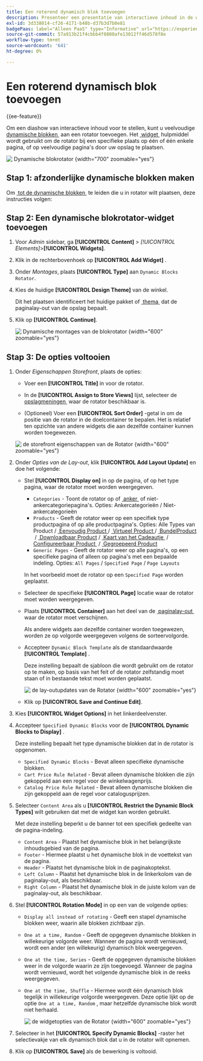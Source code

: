 ```yaml
---
title: Een roterend dynamisch blok toevoegen
description: Presenteer een presentatie van interactieve inhoud in de winkel door meerdere dynamische blokken aan een rotator toe te voegen.
exl-id: 3d338014-cf26-4171-b48b-d37b3d7b0e81
badgePaas: label="Alleen PaaS" type="Informative" url="https://experienceleague.adobe.com/nl/docs/commerce/user-guides/product-solutions" tooltip="Is alleen van toepassing op Adobe Commerce op Cloud-projecten (door Adobe beheerde PaaS-infrastructuur) en op projecten in het veld."
source-git-commit: 57a913b21f4cbbb4f0800afe13012ff46d578f8e
workflow-type: tm+mt
source-wordcount: '641'
ht-degree: 0%

---
```


# Een roterend dynamisch blok toevoegen

{{ee-feature}}

Om een diashow van interactieve inhoud voor te stellen, kunt u veelvoudige [&#x200B; dynamische blokken &#x200B;](dynamic-blocks.md) aan een rotator toevoegen. Het [&#x200B; widget &#x200B;](widgets.md) hulpmiddel wordt gebruikt om de rotator bij een specifieke plaats op één of één enkele pagina, of op veelvoudige pagina&#39;s door uw opslag te plaatsen.

![&#x200B; Dynamische blokrotator &#x200B;](./assets/widget-dynamic-block-rotator.png){width="700" zoomable="yes"}

## Stap 1: afzonderlijke dynamische blokken maken

Om [&#x200B; tot de dynamische blokken &#x200B;](dynamic-blocks.md) te leiden die u in rotator wilt plaatsen, deze instructies volgen:

## Stap 2: Een dynamische blokrotator-widget toevoegen

1. Voor _Admin_ sidebar, ga **[!UICONTROL Content]** > _[!UICONTROL Elements]_>**[!UICONTROL Widgets]**.

1. Klik in de rechterbovenhoek op **[!UICONTROL Add Widget]** .

1. Onder _Montages_, plaats **[!UICONTROL Type]** aan `Dynamic Blocks Rotator`.

1. Kies de huidige **[!UICONTROL Design Theme]** van de winkel.

   Dit het plaatsen identificeert het huidige pakket of [&#x200B; thema &#x200B;](themes.md) dat de paginalay-out van de opslag bepaalt.

1. Klik op **[!UICONTROL Continue]**.

   ![&#x200B; Dynamische montages van de blokrotator &#x200B;](./assets/widget-dynamic-block-rotator-settings.png){width="600" zoomable="yes"}

## Stap 3: De opties voltooien

1. Onder _Eigenschappen Storefront_, plaats de opties:

   - Voer een **[!UICONTROL Title]** in voor de rotator.

   - In de **[!UICONTROL Assign to Store Views]** lijst, selecteer de [&#x200B; opslagmeningen &#x200B;](../getting-started/websites-stores-views.md) waar de rotator beschikbaar is.

   - (Optioneel) Voer een **[!UICONTROL Sort Order]** -getal in om de positie van de rotator in de doelcontainer te bepalen. Het is relatief ten opzichte van andere widgets die aan dezelfde container kunnen worden toegewezen.

   ![&#x200B; de storefront eigenschappen van de Rotator &#x200B;](./assets/widget-dynamic-block-rotator-storefront-properties.png){width="600" zoomable="yes"}

1. Onder _Opties van de Lay-out_, klik **[!UICONTROL Add Layout Update]** en doe het volgende:

   - Stel **[!UICONTROL Display on]** in op de pagina, of op het type pagina, waar de rotator moet worden weergegeven.

      - `Categories` - Toont de rotator op of [&#x200B; anker &#x200B;](../catalog/navigation-layered.md) of niet-ankercategoriepagina&#39;s. Opties: Ankercategorieën / Niet-ankercategorieën
      - `Products` - Geeft de rotator weer op een specifiek type productpagina of op alle productpagina&#39;s. Opties: Alle Types van Product / [&#x200B; Eenvoudig Product &#x200B;](../catalog/product-create-simple.md) / [&#x200B; Virtueel Product &#x200B;](../catalog/product-create-virtual.md) / [&#x200B; BundelProduct &#x200B;](../catalog/product-create-bundle.md) / [&#x200B; Downloadbaar Product &#x200B;](../catalog/product-create-downloadable.md) / [&#x200B; Kaart van het Cadeautje &#x200B;](../catalog/product-gift-card-create.md) / [&#x200B; Configureerbaar Product &#x200B;](../catalog/product-create-configurable.md) / [&#x200B; Gegroepeerd Product &#x200B;](../catalog/product-create-grouped.md)
      - `Generic Pages` - Geeft de rotator weer op alle pagina&#39;s, op een specifieke pagina of alleen op pagina&#39;s met een bepaalde indeling. Opties: `All Pages` / `Specified Page` / `Page Layouts`

     In het voorbeeld moet de rotator op een `Specified Page` worden geplaatst.

   - Selecteer de specifieke **[!UICONTROL Page]** locatie waar de rotator moet worden weergegeven.

   - Plaats **[!UICONTROL Container]** aan het deel van de [&#x200B; paginalay-out &#x200B;](page-layout.md#standard-page-layouts) waar de rotator moet verschijnen.

     Als andere widgets aan dezelfde container worden toegewezen, worden ze op volgorde weergegeven volgens de sorteervolgorde.

   - Accepteer `Dynamic Block Template` als de standaardwaarde **[!UICONTROL Template]** .

     Deze instelling bepaalt de sjabloon die wordt gebruikt om de rotator op te maken, op basis van het feit of de rotator zelfstandig moet staan of in bestaande tekst moet worden geplaatst.

     ![&#x200B; de lay-outupdates van de Rotator &#x200B;](./assets/widget-dynamic-block-rotator-layout-updates.png){width="600" zoomable="yes"}

   - Klik op **[!UICONTROL Save and Continue Edit]**.

1. Kies **[!UICONTROL Widget Options]** in het linkerdeelvenster.

1. Accepteer `Specified Dynamic Blocks` voor de **[!UICONTROL Dynamic Blocks to Display]** .

   Deze instelling bepaalt het type dynamische blokken dat in de rotator is opgenomen.

   - `Specified Dynamic Blocks` - Bevat alleen specifieke dynamische blokken.
   - `Cart Price Rule Related` - Bevat alleen dynamische blokken die zijn gekoppeld aan een regel voor de winkelwagenprijs.
   - `Catalog Price Rule Related` - Bevat alleen dynamische blokken die zijn gekoppeld aan de regel voor catalogusprijzen.

1. Selecteer `Content Area` als u **[!UICONTROL Restrict the Dynamic Block Types]** wilt gebruiken dat met de widget kan worden gebruikt.

   Met deze instelling beperkt u de banner tot een specifiek gedeelte van de pagina-indeling.

   - `Content Area` - Plaatst het dynamische blok in het belangrijkste inhoudsgebied van de pagina.
   - `Footer` - Hiermee plaatst u het dynamische blok in de voettekst van de pagina.
   - `Header` - Plaatst het dynamische blok in de paginakoptekst.
   - `Left Column` - Plaatst het dynamische blok in de linkerkolom van de paginalay-out, als beschikbaar.
   - `Right Column` - Plaatst het dynamische blok in de juiste kolom van de paginalay-out, als beschikbaar.

1. Stel **[!UICONTROL Rotation Mode]** in op een van de volgende opties:

   - `Display all instead of rotating` - Geeft een stapel dynamische blokken weer, waarin alle blokken zichtbaar zijn.
   - `One at a time, Random` - Geeft de opgegeven dynamische blokken in willekeurige volgorde weer. Wanneer de pagina wordt vernieuwd, wordt een ander (en willekeurig) dynamisch blok weergegeven.
   - `One at the time, Series` - Geeft de opgegeven dynamische blokken weer in de volgorde waarin ze zijn toegevoegd. Wanneer de pagina wordt vernieuwd, wordt het volgende dynamische blok in de reeks weergegeven.
   - `One at the time, Shuffle` - Hiermee wordt één dynamisch blok tegelijk in willekeurige volgorde weergegeven. Deze optie lijkt op de optie `One at a time, Random` , maar hetzelfde dynamische blok wordt niet herhaald.

     ![&#x200B; de widgetopties van de Rotator &#x200B;](./assets/widget-dynamic-block-rotator-widget-options.png){width="600" zoomable="yes"}

1. Selecteer in het **[!UICONTROL Specify Dynamic Blocks]** -raster het selectievakje van elk dynamisch blok dat u in de rotator wilt opnemen.

1. Klik op **[!UICONTROL Save]** als de bewerking is voltooid.
